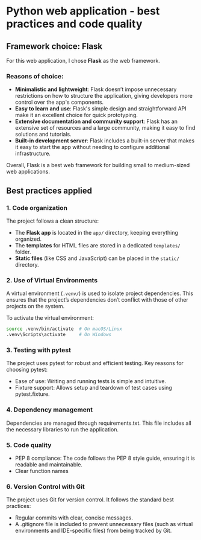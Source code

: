 # Python web application - best practices and code quality

## Framework choice: Flask

For this web application, I chose **Flask** as the web framework.

### Reasons of choice:

- **Minimalistic and lightweight**: Flask doesn’t impose unnecessary restrictions on how to structure the application,
  giving developers more control over the app's components.
- **Easy to learn and use**: Flask's simple design and straightforward API make it an excellent choice for quick
  prototyping.
- **Extensive documentation and community support**: Flask has an extensive set of resources and a large community,
  making it easy to find solutions and tutorials.
- **Built-in development server**: Flask includes a built-in server that makes it easy to start the app without needing
  to configure additional infrastructure.

Overall, Flask is a best web framework for building small to medium-sized web applications.

## Best practices applied

### 1. Code organization

The project follows a clean structure:

- The **Flask app** is located in the `app/` directory, keeping everything organized.
- The **templates** for HTML files are stored in a dedicated `templates/` folder.
- **Static files** (like CSS and JavaScript) can be placed in the `static/` directory.

### 2. Use of Virtual Environments

A virtual environment (`.venv/`) is used to isolate project dependencies. This ensures that the project’s dependencies
don’t conflict with those of other projects on the system.

To activate the virtual environment:

```bash
source .venv/bin/activate  # On macOS/Linux
.venv\Scripts\activate     # On Windows
```

### 3. Testing with pytest

The project uses pytest for robust and efficient testing. Key reasons for choosing pytest:

- Ease of use: Writing and running tests is simple and intuitive.
- Fixture support: Allows setup and teardown of test cases using pytest.fixture.

### 4. Dependency management

Dependencies are managed through requirements.txt.
This file includes all the necessary libraries to run the application.

### 5. Code quality

- PEP 8 compliance: The code follows the PEP 8 style guide, ensuring it is readable and maintainable.
- Clear function names

### 6. Version Control with Git

The project uses Git for version control. It follows the standard best practices:

- Regular commits with clear, concise messages.
- A .gitignore file is included to prevent unnecessary files (such as virtual environments and IDE-specific files) from
  being tracked by Git.
